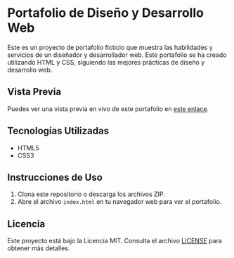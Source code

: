 # Portafolio de Diseño y Desarrollo Web

Este es un proyecto de portafolio ficticio que muestra las habilidades y servicios de un diseñador y desarrollador web. Este portafolio se ha creado utilizando HTML y CSS, siguiendo las mejores prácticas de diseño y desarrollo web.


## Vista Previa

Puedes ver una vista previa en vivo de este portafolio en [este enlace](https://freelancer-yulyus-qaysar.netlify.app/).

## Tecnologías Utilizadas

- HTML5
- CSS3

## Instrucciones de Uso

1. Clona este repositorio o descarga los archivos ZIP.
2. Abre el archivo `index.html` en tu navegador web para ver el portafolio.

## Licencia

Este proyecto está bajo la Licencia MIT. Consulta el archivo [LICENSE](LICENSE) para obtener más detalles.

